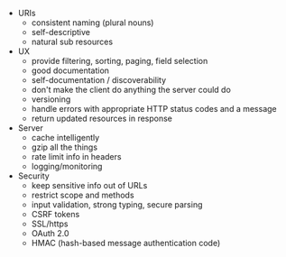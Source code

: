 * URIs
  * consistent naming (plural nouns)
  * self-descriptive
  * natural sub resources
* UX
  * provide filtering, sorting, paging, field selection
  * good documentation
  * self-documentation / discoverability
  * don't make the client do anything the server could do
  * versioning
  * handle errors with appropriate HTTP status codes and a message
  * return updated resources in response
* Server
  * cache intelligently
  * gzip all the things
  * rate limit info in headers
  * logging/monitoring
* Security
  * keep sensitive info out of URLs
  * restrict scope and methods
  * input validation, strong typing, secure parsing
  * CSRF tokens
  * SSL/https
  * OAuth 2.0
  * HMAC (hash-based message authentication code)
